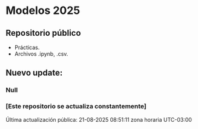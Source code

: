 # Modelos 2025

## Repositorio público

- Prácticas.
- Archivos .ipynb, .csv.


## Nuevo update:
### Null


### [Este repositorio se actualiza constantemente]

Última actualización pública: 21-08-2025 08:51:11 zona horaria UTC-03:00

